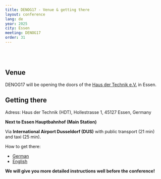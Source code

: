 ```yaml
---
title: DENOG17 - Venue & getting there
layout: conference
lang: de
year: 2025
city: Essen
meeting: DENOG17
order: 31
---
```


<br>
<br>

## Venue

DENOG17 will be opening the doors of the [Haus der Technik e.V.](https://www.hdt.de/) in Essen.


## Getting there

Adress: Haus der Technik (HDT), Hollestrasse 1, 45127 Essen, Germany

<b>Next to Essen Hauptbahnhof (Main Station)</b>


Via <b>International Airport Dusseldorf (DUS)</b> with public transport (21 min) and taxi (25 min). 


How to get there: 
* [German](https://www.hdt.de/media/pdf/1e/b9/2f/Essen_Haus_der_Technik_Essen.pdf)
* [English](https://www.hdt.de/media/pdf/2f/85/8c/Essen_Haus_der_Technik_international.pdf)


<b>We will give you more detailed instructions well before the conference!</b>

